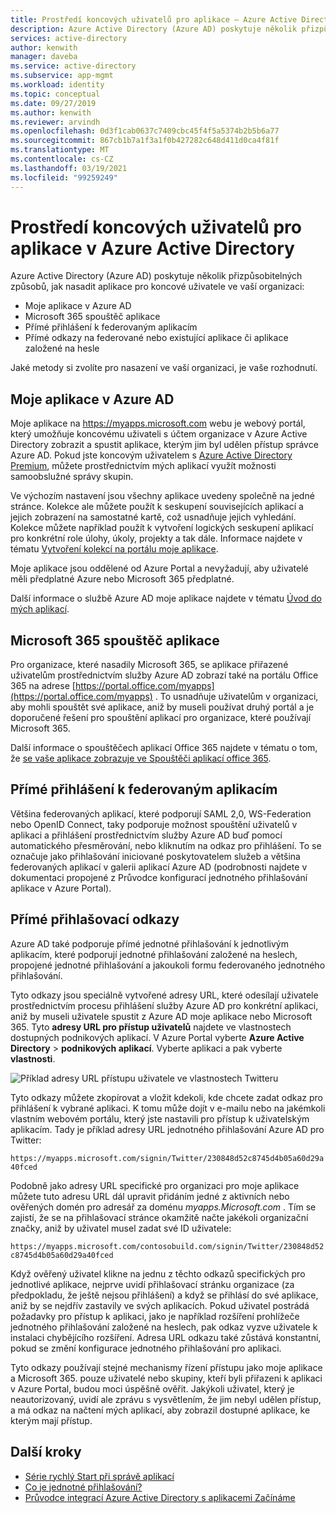 ```yaml
---
title: Prostředí koncových uživatelů pro aplikace – Azure Active Directory
description: Azure Active Directory (Azure AD) poskytuje několik přizpůsobitelných způsobů, jak nasadit aplikace pro koncové uživatele ve vaší organizaci.
services: active-directory
author: kenwith
manager: daveba
ms.service: active-directory
ms.subservice: app-mgmt
ms.workload: identity
ms.topic: conceptual
ms.date: 09/27/2019
ms.author: kenwith
ms.reviewer: arvindh
ms.openlocfilehash: 0d3f1cab0637c7409cbc45f4f5a5374b2b5b6a77
ms.sourcegitcommit: 867cb1b7a1f3a1f0b427282c648d411d0ca4f81f
ms.translationtype: MT
ms.contentlocale: cs-CZ
ms.lasthandoff: 03/19/2021
ms.locfileid: "99259249"
---
```

# <a name="end-user-experiences-for-applications-in-azure-active-directory"></a>Prostředí koncových uživatelů pro aplikace v Azure Active Directory

Azure Active Directory (Azure AD) poskytuje několik přizpůsobitelných způsobů, jak nasadit aplikace pro koncové uživatele ve vaší organizaci:

* Moje aplikace v Azure AD
* Microsoft 365 spouštěč aplikace
* Přímé přihlášení k federovaným aplikacím
* Přímé odkazy na federované nebo existující aplikace či aplikace založené na hesle

Jaké metody si zvolíte pro nasazení ve vaší organizaci, je vaše rozhodnutí.

## <a name="azure-ad-my-apps"></a>Moje aplikace v Azure AD

Moje aplikace na https://myapps.microsoft.com webu je webový portál, který umožňuje koncovému uživateli s účtem organizace v Azure Active Directory zobrazit a spustit aplikace, kterým jim byl udělen přístup správce Azure AD. Pokud jste koncovým uživatelem s [Azure Active Directory Premium](https://azure.microsoft.com/pricing/details/active-directory/), můžete prostřednictvím mých aplikací využít možnosti samoobslužné správy skupin.

Ve výchozím nastavení jsou všechny aplikace uvedeny společně na jedné stránce. Kolekce ale můžete použít k seskupení souvisejících aplikací a jejich zobrazení na samostatné kartě, což usnadňuje jejich vyhledání. Kolekce můžete například použít k vytvoření logických seskupení aplikací pro konkrétní role úlohy, úkoly, projekty a tak dále. Informace najdete v tématu [Vytvoření kolekcí na portálu moje aplikace](access-panel-collections.md). 

Moje aplikace jsou oddělené od Azure Portal a nevyžadují, aby uživatelé měli předplatné Azure nebo Microsoft 365 předplatné.

Další informace o službě Azure AD moje aplikace najdete v tématu [Úvod do mých aplikací](../user-help/my-apps-portal-end-user-access.md).

## <a name="microsoft-365-application-launcher"></a>Microsoft 365 spouštěč aplikace

Pro organizace, které nasadily Microsoft 365, se aplikace přiřazené uživatelům prostřednictvím služby Azure AD zobrazí také na portálu Office 365 na adrese [https://portal.office.com/myapps](https://portal.office.com/myapps) . To usnadňuje uživatelům v organizaci, aby mohli spouštět své aplikace, aniž by museli používat druhý portál a je doporučené řešení pro spouštění aplikací pro organizace, které používají Microsoft 365.

Další informace o spouštěčech aplikací Office 365 najdete v tématu o tom, že [se vaše aplikace zobrazuje ve Spouštěči aplikací office 365](/previous-versions/office/office-365-api/).

## <a name="direct-sign-on-to-federated-apps"></a>Přímé přihlášení k federovaným aplikacím

Většina federovaných aplikací, které podporují SAML 2,0, WS-Federation nebo OpenID Connect, taky podporuje možnost spouštění uživatelů v aplikaci a přihlášení prostřednictvím služby Azure AD buď pomocí automatického přesměrování, nebo kliknutím na odkaz pro přihlášení. To se označuje jako přihlašování iniciované poskytovatelem služeb a většina federovaných aplikací v galerii aplikací Azure AD (podrobnosti najdete v dokumentaci propojené z Průvodce konfigurací jednotného přihlašování aplikace v Azure Portal).

## <a name="direct-sign-on-links"></a>Přímé přihlašovací odkazy

Azure AD také podporuje přímé jednotné přihlašování k jednotlivým aplikacím, které podporují jednotné přihlašování založené na heslech, propojené jednotné přihlašování a jakoukoli formu federovaného jednotného přihlašování.

Tyto odkazy jsou speciálně vytvořené adresy URL, které odesílají uživatele prostřednictvím procesu přihlášení služby Azure AD pro konkrétní aplikaci, aniž by museli uživatele spustit z Azure AD moje aplikace nebo Microsoft 365. Tyto **adresy URL pro přístup uživatelů** najdete ve vlastnostech dostupných podnikových aplikací. V Azure Portal vyberte **Azure Active Directory**  >  **podnikových aplikací**. Vyberte aplikaci a pak vyberte **vlastnosti**.

![Příklad adresy URL přístupu uživatele ve vlastnostech Twitteru](media/end-user-experiences/direct-sign-on-link.png)

Tyto odkazy můžete zkopírovat a vložit kdekoli, kde chcete zadat odkaz pro přihlášení k vybrané aplikaci. K tomu může dojít v e-mailu nebo na jakémkoli vlastním webovém portálu, který jste nastavili pro přístup k uživatelským aplikacím. Tady je příklad adresy URL jednotného přihlašování Azure AD pro Twitter:

`https://myapps.microsoft.com/signin/Twitter/230848d52c8745d4b05a60d29a40fced`

Podobně jako adresy URL specifické pro organizaci pro moje aplikace můžete tuto adresu URL dál upravit přidáním jedné z aktivních nebo ověřených domén pro adresář za doménu *myapps.Microsoft.com* . Tím se zajistí, že se na přihlašovací stránce okamžitě načte jakékoli organizační značky, aniž by uživatel musel zadat své ID uživatele:

`https://myapps.microsoft.com/contosobuild.com/signin/Twitter/230848d52c8745d4b05a60d29a40fced`

Když ověřený uživatel klikne na jednu z těchto odkazů specifických pro jednotlivé aplikace, nejprve uvidí přihlašovací stránku organizace (za předpokladu, že ještě nejsou přihlášení) a když se přihlásí do své aplikace, aniž by se nejdřív zastavily ve svých aplikacích. Pokud uživatel postrádá požadavky pro přístup k aplikaci, jako je například rozšíření prohlížeče jednotného přihlašování založené na heslech, pak odkaz vyzve uživatele k instalaci chybějícího rozšíření. Adresa URL odkazu také zůstává konstantní, pokud se změní konfigurace jednotného přihlašování pro aplikaci.

Tyto odkazy používají stejné mechanismy řízení přístupu jako moje aplikace a Microsoft 365. pouze uživatelé nebo skupiny, kteří byli přiřazeni k aplikaci v Azure Portal, budou moci úspěšně ověřit. Jakýkoli uživatel, který je neautorizovaný, uvidí ale zprávu s vysvětlením, že jim nebyl udělen přístup, a má odkaz na načtení mých aplikací, aby zobrazil dostupné aplikace, ke kterým mají přístup.

## <a name="next-steps"></a>Další kroky

* [Série rychlý Start při správě aplikací](view-applications-portal.md)
* [Co je jednotné přihlašování?](what-is-single-sign-on.md)
* [Průvodce integrací Azure Active Directory s aplikacemi Začínáme](plan-an-application-integration.md)